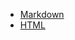 
- [Markdown](https://andron13.github.io/rsschool-cv/cv)  
-	[HTML](https://andron13.github.io/rsschool-cv/)  

